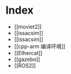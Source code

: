 # Index
- [[moviet2]]
- [[issacsim]]
- [[issacsim]]
- [[cpp-arm 编译环境]]
- [[Ethercat]]
- [[gazebo]]
- [[ROS2]]
